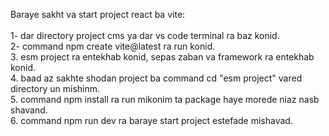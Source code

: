 Baraye sakht va start project react ba vite:<br/><br/>
1- dar directory project cms ya dar vs code terminal ra baz konid.<br/>
2- command npm create vite@latest ra run konid.<br/>
3. esm project ra entekhab konid, sepas zaban va framework ra entekhab konid.<br/>
4. baad az sakhte shodan project ba command cd "esm project" vared directory un mishinm.<br/>
5. command npm install ra run mikonim ta package haye morede niaz nasb shavand.<br/>
6. command npm run dev ra baraye start project estefade mishavad.<br/>
